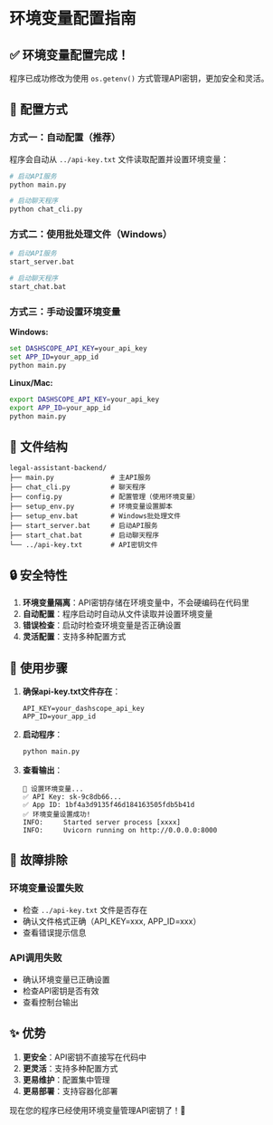 # 环境变量配置指南

## ✅ 环境变量配置完成！

程序已成功修改为使用 `os.getenv()` 方式管理API密钥，更加安全和灵活。

## 🔧 配置方式

### 方式一：自动配置（推荐）

程序会自动从 `../api-key.txt` 文件读取配置并设置环境变量：

```bash
# 启动API服务
python main.py

# 启动聊天程序
python chat_cli.py
```

### 方式二：使用批处理文件（Windows）

```bash
# 启动API服务
start_server.bat

# 启动聊天程序
start_chat.bat
```

### 方式三：手动设置环境变量

**Windows:**
```cmd
set DASHSCOPE_API_KEY=your_api_key
set APP_ID=your_app_id
python main.py
```

**Linux/Mac:**
```bash
export DASHSCOPE_API_KEY=your_api_key
export APP_ID=your_app_id
python main.py
```

## 📁 文件结构

```
legal-assistant-backend/
├── main.py              # 主API服务
├── chat_cli.py          # 聊天程序
├── config.py            # 配置管理（使用环境变量）
├── setup_env.py         # 环境变量设置脚本
├── setup_env.bat        # Windows批处理文件
├── start_server.bat     # 启动API服务
├── start_chat.bat       # 启动聊天程序
└── ../api-key.txt       # API密钥文件
```

## 🔒 安全特性

1. **环境变量隔离**：API密钥存储在环境变量中，不会硬编码在代码里
2. **自动配置**：程序启动时自动从文件读取并设置环境变量
3. **错误检查**：启动时检查环境变量是否正确设置
4. **灵活配置**：支持多种配置方式

## 🚀 使用步骤

1. **确保api-key.txt文件存在**：
   ```
   API_KEY=your_dashscope_api_key
   APP_ID=your_app_id
   ```

2. **启动程序**：
   ```bash
   python main.py
   ```

3. **查看输出**：
   ```
   🔧 设置环境变量...
   ✅ API Key: sk-9c8db66...
   ✅ App ID: 1bf4a3d9135f46d184163505fdb5b41d
   ✅ 环境变量设置成功!
   INFO:     Started server process [xxxx]
   INFO:     Uvicorn running on http://0.0.0.0:8000
   ```

## 🐛 故障排除

### 环境变量设置失败
- 检查 `../api-key.txt` 文件是否存在
- 确认文件格式正确（API_KEY=xxx, APP_ID=xxx）
- 查看错误提示信息

### API调用失败
- 确认环境变量已正确设置
- 检查API密钥是否有效
- 查看控制台输出

## ✨ 优势

1. **更安全**：API密钥不直接写在代码中
2. **更灵活**：支持多种配置方式
3. **更易维护**：配置集中管理
4. **更易部署**：支持容器化部署

现在您的程序已经使用环境变量管理API密钥了！🎉
